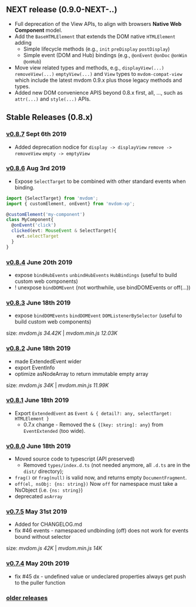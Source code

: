 
## NEXT release (0.9.0-NEXT-..)

- Full deprecation of the View APIs, to align with browsers **Native Web Component** model.
- Add the `BaseHTMLElement` that extends the DOM native `HTMLElement` adding
  - Simple lifecycle methods (e.g., `init` `preDisplay` `postDisplay`)
  - Simple event (DOM and Hub) bindings (e.g., `@onEvent` `@onDoc` `@onWin` `@onHub`)
- Move view related types and methods, e.g., `displayView(...)` `removeView(...)` `emptyView(...)` and `View` types to `mvdom-compat-view` which include the latest mvdom 0.9.x plus those legacy methods and types.
- Added new DOM convenience APIS beyond 0.8.x first, all, ..., such as `attr(...)` and `style(...)` APIs.


## Stable Releases (0.8.x)

### [v0.8.7](https://github.com/mvdom/mvdom/compare/v0.8.6...v0.8.7) Sept 6th 2019

- Added deprecation nodice for `display -> displayView` `remove -> removeView` `empty -> emptyView`

### [v0.8.6](https://github.com/mvdom/mvdom/compare/v0.8.4...v0.8.6) Aug 3rd 2019
- Expose `SelectTarget` to be combined with other standard events when binding. 

```ts
import {SelectTarget} from 'mvdom';
import { customElement, onEvent} from 'mvdom-xp';

@customElement('my-component')
class MyComponent{
  @onEvent('click') 
  clicked(evt: MouseEvent & SelectTarget){ 
    evt.selectTarget
  }
}
```

### [v0.8.4](https://github.com/mvdom/mvdom/compare/v0.8.3...v0.8.4) June 20th 2019

- expose `bindHubEvents` `unbindHubEvents` `HubBindings` (useful to build custom web components)
- ! unexpose `bindDOMEvent` (not worthwhile, use bindDOMEvents or off(...))


### [v0.8.3](https://github.com/mvdom/mvdom/compare/v0.8.2...v0.8.3) June 18th 2019

- expose `bindDOMEvents` `bindDOMEvent` `DOMListenerBySelector` (useful to build custom web components)

size: _mvdom.js 34.42K_ | _mvdom.min.js 12.03K_

### [v0.8.2](https://github.com/mvdom/mvdom/compare/v0.8.1...v0.8.2) June 18th 2019

- made ExtendedEvent wider
- export EventInfo
- optimize asNodeArray to return immutable empty array

size: _mvdom.js 34K_ | _mvdom.min.js 11.99K_

### [v0.8.1](https://github.com/mvdom/mvdom/compare/v0.8.0...v0.8.1) June 18th 2019

- Export `ExtendedEvent` as `Event & { detail?: any, selectTarget: HTMLElement }`
  - 0.7.x change - Removed the `& {[key: string]: any}` from `EventExtended` (too wide).

### [v0.8.0](https://github.com/mvdom/mvdom/compare/v0.7.5...v0.8.0) June 18th 2019

- Moved source code to typescript (API preserved)
  - Removed `types/index.d.ts` (not needed anymore, all `.d.ts` are in the `dist/` directory);
- `frag()` or `frag(null)` is valid now, and returns empty `DocumentFragment`.
- `off(el, nsObj: {ns: string})` Now `off` for namespace must take a NsObject (i.e. `{ns: string}`)
- deprecated `asArray`



### [v0.7.5](https://github.com/mvdom/mvdom/compare/v0.7.4...v0.7.5) May 31st 2019

- Added for CHANGELOG.md
- fix #46 events - namespaced undbinding (off) does not work for events bound without selector

size: _mvdom.js 42K_ | _mvdom.min.js 14K_

### [v0.7.4](https://github.com/mvdom/mvdom/compare/v0.7.3...v0.7.4) May 20th 2019

- fix #45 dx - undefined value or undeclared properties always get push to the puller function

### [older releases](https://github.com/mvdom/mvdom/releases)

